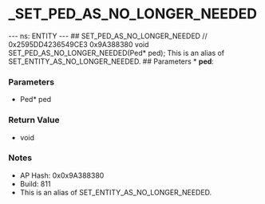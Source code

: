 # _SET_PED_AS_NO_LONGER_NEEDED

--- ns: ENTITY --- ## SET_PED_AS_NO_LONGER_NEEDED  // 0x2595DD4236549CE3 0x9A388380 void SET_PED_AS_NO_LONGER_NEEDED(Ped* ped);  This is an alias of SET_ENTITY_AS_NO_LONGER_NEEDED.  ## Parameters * **ped**:

### Parameters
* Ped* ped

### Return Value
* void

### Notes
* AP Hash: 0x0x9A388380
* Build: 811
* This is an alias of SET_ENTITY_AS_NO_LONGER_NEEDED.

